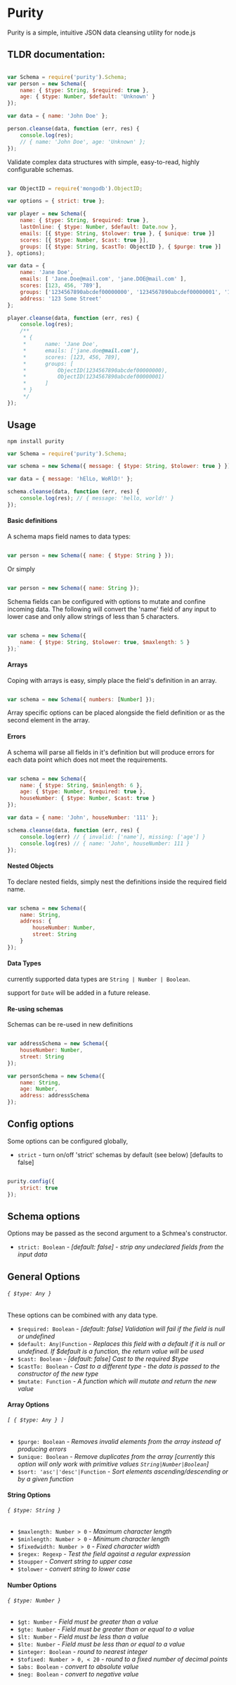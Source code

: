 # Purity

Purity is a simple, intuitive JSON data cleansing utility for node.js

## TLDR documentation:

```javascript

var Schema = require('purity').Schema;
var person = new Schema({ 
	name: { $type: String, $required: true }, 
	age: { $type: Number, $default: 'Unknown' } 
});

var data = { name: 'John Doe' };

person.cleanse(data, function (err, res) {
	console.log(res);
	// { name: 'John Doe', age: 'Unknown' };
});

```

Validate complex data structures with simple, easy-to-read, highly configurable schemas.

```javascript

var ObjectID = require('mongodb').ObjectID;

var options = { strict: true };

var player = new Schema({
	name: { $type: String, $required: true },
	lastOnline: { $type: Number, $default: Date.now },
	emails: [{ $type: String, $tolower: true }, { $unique: true }]
	scores: [{ $type: Number, $cast: true }],
	groups: [{ $type: String, $castTo: ObjectID }, { $purge: true }]
}, options);

var data = {
	name: 'Jane Doe',
	emails: [ 'Jane.Doe@mail.com', 'jane.DOE@mail.com' ],
	scores: [123, 456, '789'],
	groups: ['1234567890abcdef00000000', '1234567890abcdef00000001', '1234abcd'],
	address: '123 Some Street'
};

player.cleanse(data, function (err, res) {
	console.log(res);
	/**
	 * {
	 *		name: 'Jane Doe',
	 *		emails: ['jane.doe@mail.com'],
	 *		scores: [123, 456, 789],
	 *		groups: [
	 *			ObjectID(1234567890abcdef00000000), 
	 *			ObjectID(1234567890abcdef00000001)
	 *		]
	 * }
	 */
});
```

## Usage

```
npm install purity
```

```javascript
var Schema = require('purity').Schema;

var schema = new Schema({ message: { $type: String, $tolower: true } });

var data = { message: 'hElLo, WoRlD!' };

schema.cleanse(data, function (err, res) {
	console.log(res); // { message: 'hello, world!' }
});

```

#### Basic definitions

A schema maps field names to data types:

```javascript

var person = new Schema({ name: { $type: String } });
```

Or simply

```javascript

var person = new Schema({ name: String });
```


Schema fields can be configured with options to mutate and confine incoming data. The following will convert the 'name' field of any input to lower case and only allow strings of less than 5 characters.

```javascript

var schema = new Schema({ 
	name: { $type: String, $tolower: true, $maxlength: 5 }
});`
```


#### Arrays

Coping with arrays is easy, simply place the field's definition in an array.

```javascript

var schema = new Schema({ numbers: [Number] });
```

Array specific options can be placed alongside the field definition or as the second element in the array.

#### Errors

A schema will parse all fields in it's definition but will produce errors for each data point which does not meet the requirements.

```javascript

var schema = new Schema({
	name: { $type: String, $minlength: 6 },
	age: { $type: Number, $required: true },
	houseNumber: { $type: Number, $cast: true }
});

var data = { name: 'John', houseNumber: '111' };

schema.cleanse(data, function (err, res) {
	console.log(err) // { invalid: ['name'], missing: ['age'] }
	console.log(res) // { name: 'John', houseNumber: 111 }
});
```

#### Nested Objects

To declare nested fields, simply nest the definitions inside the required field name.

```javascript

var schema = new Schema({
	name: String,
	address: {
		houseNumber: Number,
		street: String
	}
});
```


#### Data Types

currently supported data types are `String | Number | Boolean`.

support for `Date` will be added in a future release.


#### Re-using schemas

Schemas can be re-used in new definitions

```javascript

var addressSchema = new Schema({ 
	houseNumber: Number, 
	street: String 
});

var personSchema = new Schema({ 
	name: String, 
	age: Number, 
	address: addressSchema 
});

```

## Config options

Some options can be configured globally,

* `strict` - turn on/off 'strict' schemas by default (see below) [defaults to false]

```javascript

purity.config({
	strict: true
});
```


## Schema options

Options may be passed as the second argument to a Schmea's constructor.

* `strict: Boolean` - *[default: false] - strip any undeclared fields from the input data*

## General Options

###### `{ $type: Any }`

These options can be combined with any data type.

* `$required: Boolean` - *[default: false] Validation will fail if the field is null or undefined*
* `$default: Any|Function` - *Replaces this field with a default if it is null or undefined. If $default is a function, the return value will be used*
* `$cast: Boolean` - *[default: false] Cast to the required $type*
* `$castTo: Boolean` - *Cast to a different type - the data is passed to the constructor of the new type*
* `$mutate: Function` - *A function which will mutate and return the new value*


#### Array Options

###### `[ { $type: Any } ]`

* `$purge: Boolean` - *Removes invalid elements from the array instead of producing errors*
* `$unique: Boolean` - *Remove duplicates from the array [currently this option will only work with primitive values `String|Number|Boolean`]*
* `$sort: 'asc'|'desc'|Function` - *Sort elements ascending/descending or by a given function*


#### String Options

###### `{ $type: String }`

* `$maxlength: Number > 0` - *Maximum character length*
* `$minlength: Number > 0` - *Minimum character length*
* `$fixedwidth: Number > 0` - *Fixed character width*
* `$regex: Regexp` - *Test the field against a regular expression*
* `$toupper` - *Convert string to upper case*
* `$tolower` - *convert string to lower case*


#### Number Options

###### `{ $type: Number }`

* `$gt: Number` - *Field must be greater than a value*
* `$gte: Number` - *Field must be greater than or equal to a value*
* `$lt: Number` - *Field must be less than a value*
* `$lte: Number` - *Field must be less than or equal to a value*
* `$integer: Boolean` - *round to nearest integer*
* `$tofixed: Number > 0, < 20` - *round to a fixed number of decimal points*
* `$abs: Boolean` - *convert to absolute value*
* `$neg: Boolean` - *convert to negative value*

